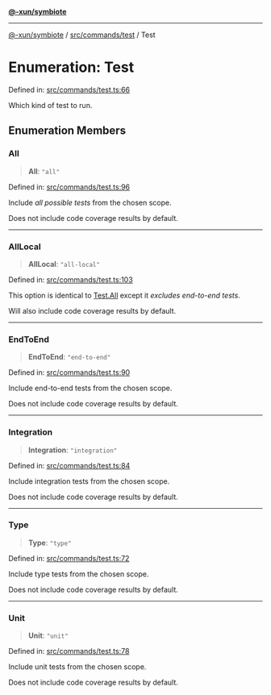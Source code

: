 [**@-xun/symbiote**](../../../../README.md)

***

[@-xun/symbiote](../../../../README.md) / [src/commands/test](../README.md) / Test

# Enumeration: Test

Defined in: [src/commands/test.ts:66](https://github.com/Xunnamius/symbiote/blob/62837922680f523ceb73c316fc4e6bbfb810fc1f/src/commands/test.ts#L66)

Which kind of test to run.

## Enumeration Members

### All

> **All**: `"all"`

Defined in: [src/commands/test.ts:96](https://github.com/Xunnamius/symbiote/blob/62837922680f523ceb73c316fc4e6bbfb810fc1f/src/commands/test.ts#L96)

Include _all possible tests_ from the chosen scope.

Does not include code coverage results by default.

***

### AllLocal

> **AllLocal**: `"all-local"`

Defined in: [src/commands/test.ts:103](https://github.com/Xunnamius/symbiote/blob/62837922680f523ceb73c316fc4e6bbfb810fc1f/src/commands/test.ts#L103)

This option is identical to [Test.All](Test.md#all) except it _excludes end-to-end
tests_.

Will also include code coverage results by default.

***

### EndToEnd

> **EndToEnd**: `"end-to-end"`

Defined in: [src/commands/test.ts:90](https://github.com/Xunnamius/symbiote/blob/62837922680f523ceb73c316fc4e6bbfb810fc1f/src/commands/test.ts#L90)

Include end-to-end tests from the chosen scope.

Does not include code coverage results by default.

***

### Integration

> **Integration**: `"integration"`

Defined in: [src/commands/test.ts:84](https://github.com/Xunnamius/symbiote/blob/62837922680f523ceb73c316fc4e6bbfb810fc1f/src/commands/test.ts#L84)

Include integration tests from the chosen scope.

Does not include code coverage results by default.

***

### Type

> **Type**: `"type"`

Defined in: [src/commands/test.ts:72](https://github.com/Xunnamius/symbiote/blob/62837922680f523ceb73c316fc4e6bbfb810fc1f/src/commands/test.ts#L72)

Include type tests from the chosen scope.

Does not include code coverage results by default.

***

### Unit

> **Unit**: `"unit"`

Defined in: [src/commands/test.ts:78](https://github.com/Xunnamius/symbiote/blob/62837922680f523ceb73c316fc4e6bbfb810fc1f/src/commands/test.ts#L78)

Include unit tests from the chosen scope.

Does not include code coverage results by default.
